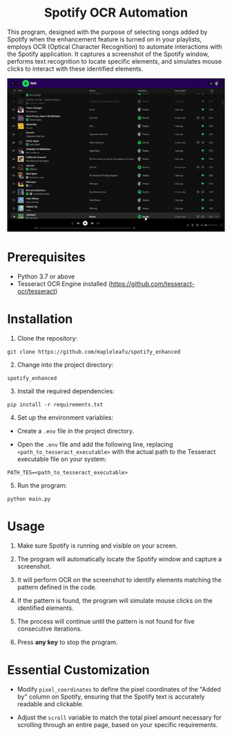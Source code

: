 <center>

# **Spotify OCR Automation**

</center>

This program, designed with the purpose of selecting songs added by Spotify when the enhancement feature is turned on in your playlists, employs OCR (Optical Character Recognition) to automate interactions with the Spotify application. It captures a screenshot of the Spotify window, performs text recognition to locate specific elements, and simulates mouse clicks to interact with these identified elements.


![](https://github.com/mapleleafu/spotify_enhanced/blob/main/video.gif)


# Prerequisites
- Python 3.7 or above
- Tesseract OCR Engine installed (https://github.com/tesseract-ocr/tesseract)
# Installation
1. Clone the repository:

```
git clone https://github.com/mapleleafu/spotify_enhanced
```
2. Change into the project directory:

```
spotify_enhanced
```

3. Install the required dependencies:

```
pip install -r requirements.txt
```
4. Set up the environment variables:

- Create a `.env` file in the project directory.

- Open the `.env` file and add the following line, replacing `<path_to_tesseract_executable>` with the actual path to the Tesseract executable file on your system:

```
PATH_TES=<path_to_tesseract_executable>
```
5. Run the program:

```
python main.py
```
# Usage
1. Make sure Spotify is running and visible on your screen.

2. The program will automatically locate the Spotify window and capture a screenshot.

3. It will perform OCR on the screenshot to identify elements matching the pattern defined in the code.

4. If the pattern is found, the program will simulate mouse clicks on the identified elements.

5. The process will continue until the pattern is not found for five consecutive iterations.

6. Press **any key** to stop the program.

# Essential Customization

- Modify `pixel_coordinates` to define the pixel coordinates of the "Added by" column on Spotify, ensuring that the Spotify text is accurately readable and clickable.

- Adjust the `scroll` variable to match the total pixel amount necessary for scrolling through an entire page, based on your specific requirements.
